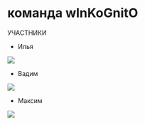 # команда wInKoGnitO
УЧАСТНИКИ
- Илья
<img src="https://www.gifcen.com/wp-content/uploads/2024/02/rickroll-gif-6.gif" />

- Вадим
<img src="https://tenor.com/mAiPVERoleG.gif" />

- Максим
<img src= "https://media1.tenor.com/m/AKyheooX6N8AAAAd/zhumaisinba-%D0%B6%D1%83%D0%BC%D0%B0%D0%B9%D1%81%D1%8B%D0%BD%D0%B1%D0%B0.gif" /> 
